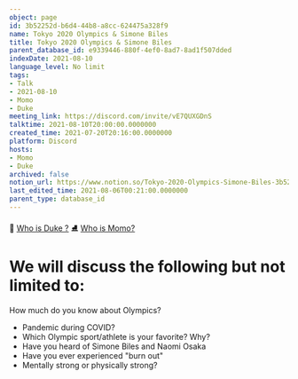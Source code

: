 ```yaml
---
object: page
id: 3b52252d-b6d4-44b8-a8cc-624475a328f9
name: Tokyo 2020 Olympics & Simone Biles
title: Tokyo 2020 Olympics & Simone Biles
parent_database_id: e9339446-880f-4ef0-8ad7-8ad1f507dded
indexDate: 2021-08-10
language_level: No limit
tags:
- Talk
- 2021-08-10
- Momo
- Duke
meeting_link: https://discord.com/invite/vE7QUXGDnS
talktime: 2021-08-10T20:00:00.0000000
created_time: 2021-07-20T20:16:00.0000000
platform: Discord
hosts:
- Momo
- Duke
archived: false
notion_url: https://www.notion.so/Tokyo-2020-Olympics-Simone-Biles-3b52252db6d444b8a8cc624475a328f9
last_edited_time: 2021-08-06T00:21:00.0000000
parent_type: database_id
---
```



👑   [Who is Duke ?](/e0958ccc596f4efea798c99507f0f16e) 
⛸️  [Who is Momo?](/23f0f26c7f1547c0b08477c0c6f1f461) 

# We will discuss the following but not limited to:
How much do you know about Olympics?
   - Pandemic during COVID?
   - Which Olympic sport/athlete is your favorite? Why?
   - Have you heard of Simone Biles and Naomi Osaka
   - Have you ever experienced "burn out"
   - Mentally strong or physically strong?




